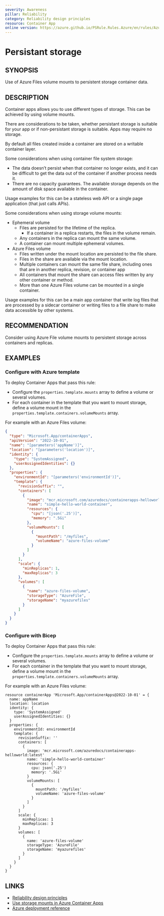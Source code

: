 ```yaml
---
severity: Awareness
pillar: Reliability
category: Reliability design principles
resource: Container App
online version: https://azure.github.io/PSRule.Rules.Azure/en/rules/Azure.ContainerApp.Storage/
---
```


# Persistant storage

## SYNOPSIS

Use of Azure Files volume mounts to persistent storage container data.

## DESCRIPTION

Container apps allows you to use different types of storage. This can be achieved by using volume mounts.

There are considerations to be taken, whether persistant storage is suitable for your app or if non-persistant storage is suitable. Apps may require no storage.

By default all files created inside a container are stored on a writable container layer.

Some considerations when using container file system storage:

- The data doesn’t persist when that container no longer exists, and it can be difficult to get the data out of the container if another process needs it.
- There are no capacity guarantees. The available storage depends on the amount of disk space available in the container.

Usage examples for this can be a stateless web API or a single page application (that just calls APIs).

Some considerations when using storage volume mounts:

- Ephemeral volume
  - Files are persisted for the lifetime of the replica.
    - If a container in a replica restarts, the files in the volume remain.
  - Any containers in the replica can mount the same volume.
  - A container can mount multiple ephemeral volumes.
- Azure Files volume
  - Files written under the mount location are persisted to the file share.
  - Files in the share are available via the mount location.
  - Multiple containers can mount the same file share, including ones that are in another replica, revision, or container app
  - All containers that mount the share can access files written by any other container or method.
  - More than one Azure Files volume can be mounted in a single container.

Usage examples for this can be a main app container that write log files that are processed by a sidecar container or writing files to a file share to make data accessible by other systems.

## RECOMMENDATION

Consider using Azure File volume mounts to persistent storage across containers and replicas.

## EXAMPLES

### Configure with Azure template

To deploy Container Apps that pass this rule:

- Configure the `properties.template.mounts` array to define a volume or several volumes.
- For each container in the template that you want to mount storage, define a volume mount in the `properties.template.containers.volumeMounts` array.

For example with an Azure Files volume:

```json
{
  "type": "Microsoft.App/containerApps",
  "apiVersion": "2022-10-01",
  "name": "[parameters('appName')]",
  "location": "[parameters('location')]",
  "identity": {
    "type": "SystemAssigned",
    "userAssignedIdentities": {}
  },
  "properties": {
    "environmentId": "[parameters('environmentId')]",
    "template": {
      "revisionSuffix": "",
      "containers": [
        {
          "image": "mcr.microsoft.com/azuredocs/containerapps-helloworld:latest",
          "name": "simple-hello-world-container",
          "resources": {
            "cpu": "[json('.25')]",
            "memory": ".5Gi"
          },
          "volumeMounts": [
            {
              "mountPath": "/myfiles",
              "volumeName": "azure-files-volume"
            }
          ]
        }
      ],
      "scale": {
        "minReplicas": 1,
        "maxReplicas": 3
      },
      "volumes": [
        {
          "name": "azure-files-volume",
          "storageType": "AzureFile",
          "storageName": "myazurefiles"
        }
      ]
    }
  }
}
```

### Configure with Bicep

To deploy Container Apps that pass this rule:

- Configure the `properties.template.mounts` array to define a volume or several volumes.
- For each container in the template that you want to mount storage, define a volume mount in the `properties.template.containers.volumeMounts` array.

For example with an Azure Files volume:

```bicep
resource containerApp 'Microsoft.App/containerApps@2022-10-01' = {
  name: appName
  location: location
  identity: {
    type: 'SystemAssigned'
    userAssignedIdentities: {}
  }
  properties: {
    environmentId: environmentId
    template: {
      revisionSuffix: ''
      containers: [
        {
          image: 'mcr.microsoft.com/azuredocs/containerapps-helloworld:latest'
          name: 'simple-hello-world-container'
          resources: {
            cpu: json('.25')
            memory: '.5Gi'
          }
          volumeMounts: [
            {
              mountPath: '/myfiles'
              volumeName: 'azure-files-volume'
            }
          ]
        }
      ]
      scale: {
        minReplicas: 1
        maxReplicas: 3
      }
      volumes: [
        {
          name: 'azure-files-volume'
          storageType: 'AzureFile'
          storageName: 'myazurefiles'
        }
      ]
    }
  }
}
```

## LINKS

- [Reliability design principles](https://learn.microsoft.com/azure/architecture/framework/resiliency/principles#design-for-scale-out)
- [Use storage mounts in Azure Container Apps](https://learn.microsoft.com/azure/container-apps/storage-mounts)
- [Azure deployment reference](https://learn.microsoft.com/azure/templates/microsoft.app/containerapps#volumemount)
